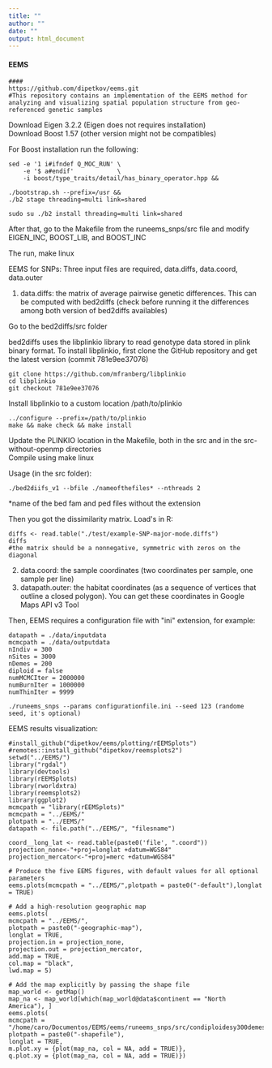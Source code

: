 ```yaml
---
title: ""
author: ""
date: ""
output: html_document
---
```

#### EEMS

```{r eval=FALSE}
####
https://github.com/dipetkov/eems.git
#This repository contains an implementation of the EEMS method for analyzing and visualizing spatial population structure from geo-referenced genetic samples
``` 

Download Eigen 3.2.2 (Eigen does not requires installation)  
Download Boost 1.57 (other version might not be compatibles)  

For Boost installation run the following:
```{r eval=FALSE}
sed -e '1 i#ifndef Q_MOC_RUN' \
    -e '$ a#endif'            \
    -i boost/type_traits/detail/has_binary_operator.hpp &&

./bootstrap.sh --prefix=/usr &&
./b2 stage threading=multi link=shared

sudo su ./b2 install threading=multi link=shared
``` 

After that, go to the Makefile from the runeems_snps/src file and modify EIGEN_INC, BOOST_LIB, and BOOST_INC  

The run, make linux  

EEMS for SNPs: Three input files are required, data.diffs, data.coord, data.outer  

1. data.diffs: the matrix of average pairwise genetic differences. This can be computed with bed2diffs (check before running it the differences among both version of bed2diffs availables)

Go to the bed2diffs/src folder  

bed2diffs uses the libplinkio library to read genotype data stored in plink binary format. To install libplinkio, first clone the GitHub repository and get the latest version (commit 781e9ee37076)  

```{r eval=FALSE}
git clone https://github.com/mfranberg/libplinkio
cd libplinkio
git checkout 781e9ee37076
```

Install libplinkio to a custom location /path/to/plinkio
```{r eval=FALSE}
../configure --prefix=/path/to/plinkio
make && make check && make install
```

Update the PLINKIO location in the Makefile, both in the src and in the src-without-openmp directories  
Compile using make linux  

Usage (in the src folder): 
```{r eval=FALSE}
./bed2diifs_v1 --bfile ./nameofthefiles* --nthreads 2
```

*name of the bed fam and ped files without the extension

Then you got the dissimilarity matrix. Load's in R:

```{r eval=FALSE}
diffs <- read.table("./test/example-SNP-major-mode.diffs")
diffs
#the matrix should be a nonnegative, symmetric with zeros on the diagonal 
```

2. data.coord: the sample coordinates (two coordinates per sample, one sample per line)
3. datapath.outer: the habitat coordinates (as a sequence of vertices that outline a closed polygon). You can get these coordinates in Google Maps API v3 Tool  

Then, EEMS requires a configuration file with "ini" extension, for example:

```{r eval=FALSE}
datapath = ./data/inputdata
mcmcpath = ./data/outputdata
nIndiv = 300
nSites = 3000
nDemes = 200
diploid = false
numMCMCIter = 2000000
numBurnIter = 1000000
numThinIter = 9999

./runeems_snps --params configurationfile.ini --seed 123 (randome seed, it's optional)
```

EEMS results visualization:

```{r eval=FALSE}
#install_github("dipetkov/eems/plotting/rEEMSplots")
#remotes::install_github("dipetkov/reemsplots2")
setwd("../EEMS/")
library("rgdal")   
library(devtools)    
library(rEEMSplots)
library(rworldxtra)
library(reemsplots2)
library(ggplot2)
mcmcpath = "library(rEEMSplots)"
mcmcpath = "../EEMS/"
plotpath = "../EEMS/"
datapath <- file.path("../EEMS/", "filesname")

coord__long_lat <- read.table(paste0('file', ".coord"))
projection_none<-"+proj=longlat +datum=WGS84"
projection_mercator<-"+proj=merc +datum=WGS84"

# Produce the five EEMS figures, with default values for all optional parameters
eems.plots(mcmcpath = "../EEMS/",plotpath = paste0("-default"),longlat = TRUE)

# Add a high-resolution geographic map
eems.plots(
mcmcpath = "../EEMS/",
plotpath = paste0("-geographic-map"),
longlat = TRUE,
projection.in = projection_none,
projection.out = projection_mercator,
add.map = TRUE,
col.map = "black",
lwd.map = 5)

# Add the map explicitly by passing the shape file
map_world <- getMap()
map_na <- map_world[which(map_world@data$continent == "North America"), ]
eems.plots(
mcmcpath = "/home/caro/Documentos/EEMS/eems/runeems_snps/src/condiploidesy300demes/",
plotpath = paste0("-shapefile"),
longlat = TRUE,
m.plot.xy = {plot(map_na, col = NA, add = TRUE)},
q.plot.xy = {plot(map_na, col = NA, add = TRUE)})
```
